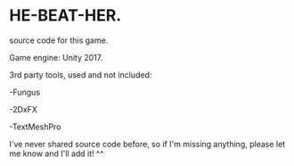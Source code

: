 # HE-BEAT-HER.
source code for this game.

Game engine: Unity 2017.

3rd party tools, used and not included:

-Fungus

-2DxFX

-TextMeshPro



I've never shared source code before, so if I'm missing anything, please let me know and I'll add it! ^^
